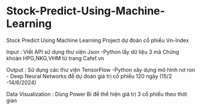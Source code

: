# Stock-Predict-Using-Machine-Learning
Stock Predict Using Machine Learning
Project dự đoán cổ phiếu Vn-Index

Input : Viết API sử dụng thư viện Json -Python lấy dữ liệu 3 mã Chứng khoán HPG,NKG,VHM từ trang Cafef.vn 

Output : Sử dụng các thư viện TensorFlow -Python xây dựng mô hình nơ ron - Deep Neural Networks  để dự đoán giá trị cổ phiếu  120 ngày (15/2 -14/6/2024)

Data Visualization :  Dùng Power Bi để thể hiện giá trị 3 cổ phiếu theo thời gian

